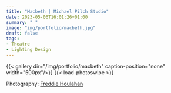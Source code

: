 ```yaml
---
title: "Macbeth | Michael Pilch Studio"
date: 2023-05-06T16:01:26+01:00
summary: " "
image: "img/portfolio/macbeth.jpg"
draft: false
tags:
- Theatre
- Lighting Design
---
```


{{< gallery dir="/img/portfolio/macbeth"  caption-position="none" width="500px"/>}}
 {{< load-photoswipe >}}

Photography: [Freddie Houlahan](https://www.instagram.com/freddiehoulahan/)
